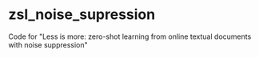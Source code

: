 # zsl_noise_supression
Code for "Less is more: zero-shot learning from online textual documents with noise suppression"
